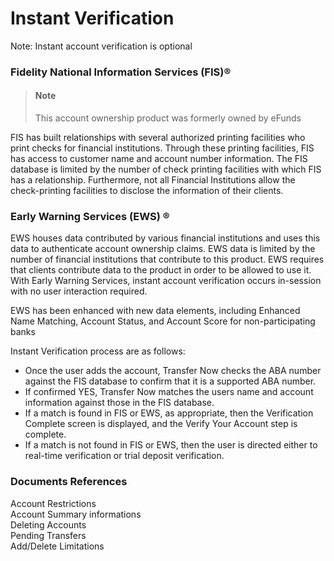 # Instant Verification

Note: Instant account verification is optional

### Fidelity National Information Services (FIS)®

>
> #### Note
>
> This account ownership product was formerly owned by eFunds



FIS has built relationships with several authorized printing facilities who print checks for financial institutions. Through these printing facilities, FIS has access to customer name and account number information. The FIS database is limited by the number of check printing facilities with which FIS has a relationship. Furthermore, not all Financial Institutions allow the check-printing facilities to disclose the information of their clients.



### Early Warning Services (EWS) ®

EWS houses data contributed by various financial institutions and uses this data to authenticate account ownership claims. EWS data is limited by the number of financial institutions that contribute to this product. EWS requires that clients contribute data to the product in order to be allowed to use it. With Early Warning Services, instant account verification occurs in-session with no user interaction required.

EWS has been enhanced with new data elements, including Enhanced Name Matching, Account Status, and Account Score for non-participating banks

Instant Verification process are as follows:

- Once the user adds the account, Transfer Now checks the ABA number against the FIS database to confirm that it is a supported ABA number.
- If confirmed YES, Transfer Now matches the users name and account information against those in the FIS database.
- If a match is found in FIS or EWS, as appropriate, then the Verification Complete screen is displayed, and the Verify Your Account step is complete.
- If a match is not found in FIS or EWS, then the user is directed either to real-time verification or trial deposit verification.

### Documents References

Account Restrictions <br>
Account Summary informations<br>
Deleting Accounts<br>
Pending Transfers<br>
Add/Delete Limitations<br>